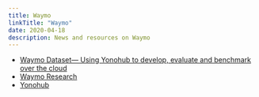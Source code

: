 ```yaml
---
title: Waymo
linkTitle: "Waymo"
date: 2020-04-18
description: News and resources on Waymo
---
```


* [Waymo Dataset— Using Yonohub to develop, evaluate and benchmark over the cloud](https://medium.com/yonohub/waymo-open-dataset-on-yonohub-part-1-c196b5bd7ed7)
* [Waymo Research](https://github.com/waymo-research)
* [Yonohub](https://yonohub.com/)
